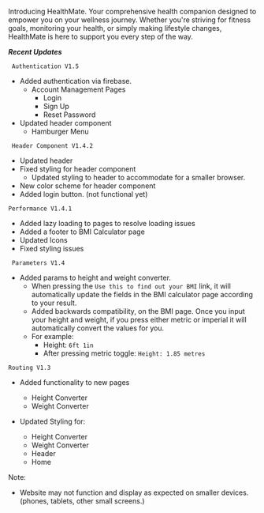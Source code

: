 Introducing HealthMate. Your comprehensive health companion designed to empower you on your wellness journey. Whether you're striving for fitness goals, monitoring your health, or simply making lifestyle changes, HealthMate is here to support you every step of the way.

___Recent Updates___

```
 Authentication V1.5
```

- Added authentication via firebase.
  - Account Management Pages
    - Login
    - Sign Up
    - Reset Password
- Updated header component
  - Hamburger Menu

```
 Header Component V1.4.2
```

- Updated header
- Fixed styling for header component
  - Updated styling to header to accommodate for a smaller browser.
- New color scheme for header component
- Added login button. (not functional yet)


```
Performance V1.4.1
```

- Added lazy loading to pages to resolve loading issues
- Added a footer to BMI Calculator page
- Updated Icons
- Fixed styling issues

```
 Parameters V1.4
```

- Added params to height and weight converter.
  - When pressing the `Use this to find out your BMI` link, it will automatically update the fields in the BMI calculator page according to your result.
  - Added backwards compatibility, on the BMI page. Once you input your height and weight, if you press either metric or imperial it will automatically convert the values for you.
  - For example:
    - Height: `6ft 1in`
    - After pressing metric toggle: `Height: 1.85 metres`


```
Routing V1.3
```

- Added functionality to new pages
  - Height Converter
  - Weight Converter

- Updated Styling for:
    - Height Converter
    - Weight Converter
    - Header
    - Home

Note:

- Website may not function and display as expected on smaller devices. (phones, tablets, other small screens.)


